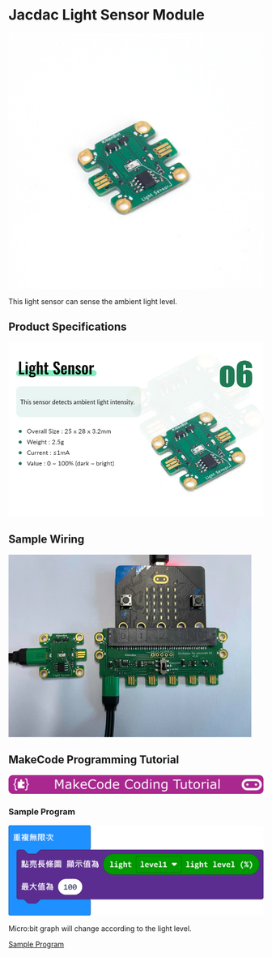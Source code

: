 # Jacdac Light Sensor Module

![](./images/light1.png)

This light sensor can sense the ambient light level.

## Product Specifications

![](./images/light2.png)

## Sample Wiring

![](./images/light3.png)

## MakeCode Programming Tutorial

![](../functional_module/PWmodules/images/mcbanner.png)

### Sample Program

![](./images/light_code.png)

Micro:bit graph will change according to the light level.

[Sample Program](https://makecode.microbit.org/_JvbLuaDxr5Pp)